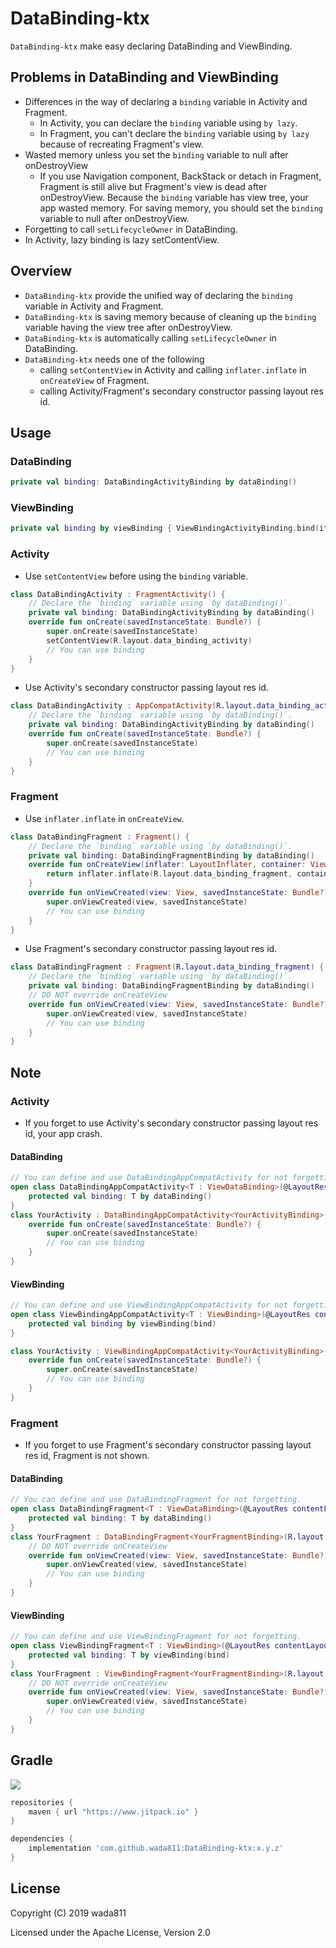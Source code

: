 DataBinding-ktx
=====

`DataBinding-ktx` make easy declaring DataBinding and ViewBinding.

## Problems in DataBinding and ViewBinding
- Differences in the way of declaring a `binding` variable in Activity and Fragment.
    - In Activity, you can declare the `binding` variable using `by lazy`.
    - In Fragment, you can't declare the `binding` variable using `by lazy` because of recreating Fragment's view.
- Wasted memory unless you set the `binding` variable to null after onDestroyView
    - If you use Navigation component, BackStack or detach in Fragment, Fragment is still alive but Fragment's view is dead after onDestroyView.
      Because the `binding` variable has view tree, your app wasted memory.
      For saving memory, you should set the `binding` variable to null after onDestroyView.
- Forgetting to call `setLifecycleOwner` in DataBinding.
- In Activity, lazy binding is lazy setContentView. 

## Overview
- `DataBinding-ktx` provide the unified way of declaring the `binding` variable in Activity and Fragment.
- `DataBinding-ktx` is saving memory because of cleaning up the `binding` variable having the view tree after onDestroyView.
- `DataBinding-ktx` is automatically calling `setLifecycleOwner` in DataBinding.
- `DataBinding-ktx` needs one of the following
    - calling `setContentView` in Activity and calling `inflater.inflate` in `onCreateView` of Fragment.
    - calling Activity/Fragment's secondary constructor passing layout res id.

## Usage 
### DataBinding
```kotlin
private val binding: DataBindingActivityBinding by dataBinding()
```
### ViewBinding
```kotlin
private val binding by viewBinding { ViewBindingActivityBinding.bind(it) }
```
### Activity
- Use `setContentView` before using the `binding` variable.
```kotlin
class DataBindingActivity : FragmentActivity() {
    // Declare the `binding` variable using `by dataBinding()`.
    private val binding: DataBindingActivityBinding by dataBinding()
    override fun onCreate(savedInstanceState: Bundle?) {
        super.onCreate(savedInstanceState)
        setContentView(R.layout.data_binding_activity)
        // You can use binding
    }
}
```
- Use Activity's secondary constructor passing layout res id.
```kotlin
class DataBindingActivity : AppCompatActivity(R.layout.data_binding_activity) {
    // Declare the `binding` variable using `by dataBinding()`.
    private val binding: DataBindingActivityBinding by dataBinding()
    override fun onCreate(savedInstanceState: Bundle?) {
        super.onCreate(savedInstanceState)
        // You can use binding
    }
}
```

### Fragment
- Use `inflater.inflate` in `onCreateView`.
```kotlin
class DataBindingFragment : Fragment() {
    // Declare the `binding` variable using `by dataBinding()`.
    private val binding: DataBindingFragmentBinding by dataBinding()
    override fun onCreateView(inflater: LayoutInflater, container: ViewGroup?, savedInstanceState: Bundle?): View? {
        return inflater.inflate(R.layout.data_binding_fragment, container, false)
    }
    override fun onViewCreated(view: View, savedInstanceState: Bundle?) {
        super.onViewCreated(view, savedInstanceState)
        // You can use binding
    }
}
```
- Use Fragment's secondary constructor passing layout res id.
```kotlin
class DataBindingFragment : Fragment(R.layout.data_binding_fragment) {
    // Declare the `binding` variable using `by dataBinding()`.
    private val binding: DataBindingFragmentBinding by dataBinding()
    // DO NOT override onCreateView
    override fun onViewCreated(view: View, savedInstanceState: Bundle?) {
        super.onViewCreated(view, savedInstanceState)
        // You can use binding
    }
}
```


## Note
### Activity
- If you forget to use Activity's secondary constructor passing layout res id, your app crash.

#### DataBinding
```kotlin
// You can define and use DataBindingAppCompatActivity for not forgetting.
open class DataBindingAppCompatActivity<T : ViewDataBinding>(@LayoutRes contentLayoutId : Int) : AppCompatActivity(contentLayoutId) {
    protected val binding: T by dataBinding()
} 
class YourActivity : DataBindingAppCompatActivity<YourActivityBinding>(R.layout.your_activity) {
    override fun onCreate(savedInstanceState: Bundle?) {
        super.onCreate(savedInstanceState)
        // You can use binding
    }
}
```
#### ViewBinding
```kotlin
// You can define and use ViewBindingAppCompatActivity for not forgetting.
open class ViewBindingAppCompatActivity<T : ViewBinding>(@LayoutRes contentLayoutId: Int, bind: (View) -> T) : AppCompatActivity(contentLayoutId) {
    protected val binding by viewBinding(bind)
}

class YourActivity : ViewBindingAppCompatActivity<YourActivityBinding>(R.layout.your_activity, YourActivityBinding::bind) {
    override fun onCreate(savedInstanceState: Bundle?) {
        super.onCreate(savedInstanceState)
        // You can use binding
    }
}
```

### Fragment
- If you forget to use Fragment's secondary constructor passing layout res id, Fragment is not shown.

#### DataBinding
```kotlin
// You can define and use DataBindingFragment for not forgetting.
open class DataBindingFragment<T : ViewDataBinding>(@LayoutRes contentLayoutId : Int) : Fragment(contentLayoutId) {
    protected val binding: T by dataBinding()
} 
class YourFragment : DataBindingFragment<YourFragmentBinding>(R.layout.your_fragment) {
    // DO NOT override onCreateView
    override fun onViewCreated(view: View, savedInstanceState: Bundle?) {
        super.onViewCreated(view, savedInstanceState)
        // You can use binding
    }
}
```
#### ViewBinding
```kotlin
// You can define and use ViewBindingFragment for not forgetting.
open class ViewBindingFragment<T : ViewBinding>(@LayoutRes contentLayoutId : Int, bind: (View) -> T) : Fragment(contentLayoutId) {
    protected val binding: T by viewBinding(bind)
} 
class YourFragment : ViewBindingFragment<YourFragmentBinding>(R.layout.your_fragment,YourFragmentBinding::bind) {
    // DO NOT override onCreateView
    override fun onViewCreated(view: View, savedInstanceState: Bundle?) {
        super.onViewCreated(view, savedInstanceState)
        // You can use binding
    }
}
```

## Gradle

[![](https://jitpack.io/v/wada811/DataBinding-ktx.svg)](https://jitpack.io/#wada811/DataBinding-ktx)

```groovy
repositories {
    maven { url "https://www.jitpack.io" }
}

dependencies {
    implementation 'com.github.wada811:DataBinding-ktx:x.y.z'
}
```

## License

Copyright (C) 2019 wada811

Licensed under the Apache License, Version 2.0
